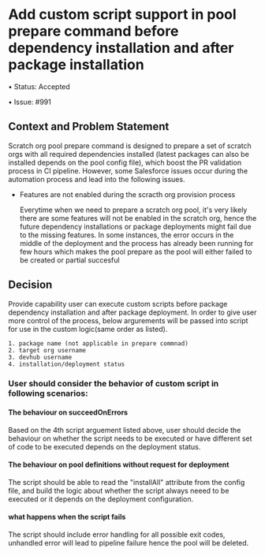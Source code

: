 # Add custom script support in pool prepare command before dependency installation and after package installation

• Status: Accepted

• Issue: #991

## Context and Problem Statement

Scratch org pool prepare command is designed to prepare a set of scratch orgs with all required dependencies installed (latest packages can also be installed depends on the pool config file), which boost the PR validation process in CI pipeline. However, some Salesforce issues occur during the automation process and lead into the following issues.

- Features are not enabled during the scracth org provision process

    Everytime when we need to prepare a scratch org pool, it's very likely there are some features will not be enabled in the scratch org, hence the future dependency installations or package deployments might fail due to the missing features. In some instances, the error occurs in the middle of the deployment and the process has already been running for few hours which makes the pool prepare as the pool will either failed to be created or partial succesful
  
## Decision

Provide capability user can execute custom scripts before package dependency installation and after package deployment. In order to give user more control of the process, below argurements will be passed into script for use in the custom logic(same order as listed).

    1. package name (not applicable in prepare commnad)
    2. target org username
    3. devhub username
    4. installation/deployment status

### User should consider the behavior of custom script in following scenarios:
#### The behaviour on succeedOnErrors
Based on the 4th script arguement listed above, user should decide the behaviour on whether the script needs to be executed or have different set of code to be executed depends on the deployment status.

#### The behaviour on pool definitions without request for deployment
The script should be able to read the "installAll" attribute from the config file, and build the logic about whether the script always neeed to be executed or it depends on the deployment configuration.

#### what happens when the script fails
The script should include error handling for all possible exit codes, unhandled error will lead to pipeline failure hence the pool will be deleted.